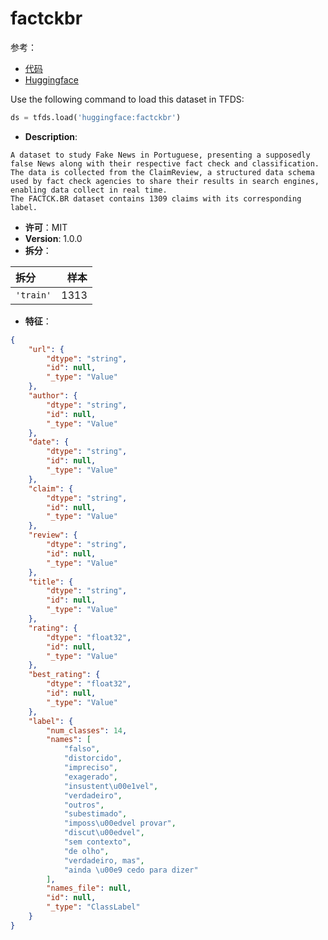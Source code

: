 # factckbr

参考：

- [代码](https://github.com/huggingface/datasets/blob/master/datasets/factckbr)
- [Huggingface](https://huggingface.co/datasets/factckbr)

Use the following command to load this dataset in TFDS:

```python
ds = tfds.load('huggingface:factckbr')
```

- **Description**:

```
A dataset to study Fake News in Portuguese, presenting a supposedly false News along with their respective fact check and classification.
The data is collected from the ClaimReview, a structured data schema used by fact check agencies to share their results in search engines, enabling data collect in real time.
The FACTCK.BR dataset contains 1309 claims with its corresponding label.
```

- **许可**：MIT
- **Version**: 1.0.0
- **拆分**：

拆分 | 样本
:-- | --:
`'train'` | 1313

- **特征**：

```json
{
    "url": {
        "dtype": "string",
        "id": null,
        "_type": "Value"
    },
    "author": {
        "dtype": "string",
        "id": null,
        "_type": "Value"
    },
    "date": {
        "dtype": "string",
        "id": null,
        "_type": "Value"
    },
    "claim": {
        "dtype": "string",
        "id": null,
        "_type": "Value"
    },
    "review": {
        "dtype": "string",
        "id": null,
        "_type": "Value"
    },
    "title": {
        "dtype": "string",
        "id": null,
        "_type": "Value"
    },
    "rating": {
        "dtype": "float32",
        "id": null,
        "_type": "Value"
    },
    "best_rating": {
        "dtype": "float32",
        "id": null,
        "_type": "Value"
    },
    "label": {
        "num_classes": 14,
        "names": [
            "falso",
            "distorcido",
            "impreciso",
            "exagerado",
            "insustent\u00e1vel",
            "verdadeiro",
            "outros",
            "subestimado",
            "imposs\u00edvel provar",
            "discut\u00edvel",
            "sem contexto",
            "de olho",
            "verdadeiro, mas",
            "ainda \u00e9 cedo para dizer"
        ],
        "names_file": null,
        "id": null,
        "_type": "ClassLabel"
    }
}
```

